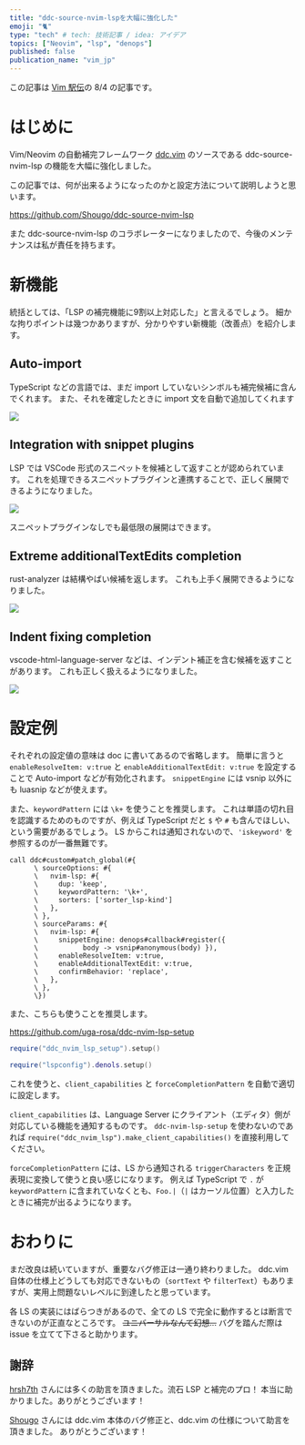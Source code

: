 ```yaml
---
title: "ddc-source-nvim-lspを大幅に強化した"
emoji: "🐈"
type: "tech" # tech: 技術記事 / idea: アイデア
topics: ["Neovim", "lsp", "denops"]
published: false
publication_name: "vim_jp"
---
```


この記事は [Vim 駅伝](https://vim-jp.org/ekiden)の 8/4 の記事です。

# はじめに

Vim/Neovim の自動補完フレームワーク [ddc.vim](https://github.com/Shougo/ddc.vim) のソースである ddc-source-nvim-lsp の機能を大幅に強化しました。

この記事では、何が出来るようになったのかと設定方法について説明しようと思います。

https://github.com/Shougo/ddc-source-nvim-lsp

また ddc-source-nvim-lsp のコラボレーターになりましたので、今後のメンテナンスは私が責任を持ちます。

# 新機能

統括としては、「LSP の補完機能に9割以上対応した」と言えるでしょう。
細かな拘りポイントは幾つかありますが、分かりやすい新機能（改善点）を紹介します。

## Auto-import

TypeScript などの言語では、まだ import していないシンボルも補完候補に含んでくれます。
また、それを確定したときに import 文を自動で追加してくれます

![](https://storage.googleapis.com/zenn-user-upload/36190fbf5b93-20230803.gif)

## Integration with snippet plugins

LSP では VSCode 形式のスニペットを候補として返すことが認められています。
これを処理できるスニペットプラグインと連携することで、正しく展開できるようになりました。

![](https://storage.googleapis.com/zenn-user-upload/f850d0522fef-20230803.gif)

スニペットプラグインなしでも最低限の展開はできます。

## Extreme additionalTextEdits completion

rust-analyzer は結構やばい候補を返します。
これも上手く展開できるようになりました。

![](https://storage.googleapis.com/zenn-user-upload/99be07fc1a6f-20230803.gif)

## Indent fixing completion

vscode-html-language-server などは、インデント補正を含む候補を返すことがあります。
これも正しく扱えるようになりました。

![](https://storage.googleapis.com/zenn-user-upload/e6153c2e5ec5-20230803.gif)

# 設定例

それぞれの設定値の意味は doc に書いてあるので省略します。
簡単に言うと `enableResolveItem: v:true` と `enableAdditionalTextEdit: v:true` を設定することで Auto-import などが有効化されます。
`snippetEngine` には vsnip 以外にも luasnip などが使えます。

また、`keywordPattern` には `\k+` を使うことを推奨します。
これは単語の切れ目を認識するためのものですが、例えば TypeScript だと `$` や `#` も含んでほしい、という需要があるでしょう。
LS からこれは通知されないので、`'iskeyword'` を参照するのが一番無難です。

```vim
call ddc#custom#patch_global(#{
      \ sourceOptions: #{
      \   nvim-lsp: #{
      \     dup: 'keep',
      \     keywordPattern: '\k+',
      \     sorters: ['sorter_lsp-kind']
      \   },
      \ },
      \ sourceParams: #{
      \   nvim-lsp: #{
      \     snippetEngine: denops#callback#register({
      \           body -> vsnip#anonymous(body) }),
      \     enableResolveItem: v:true,
      \     enableAdditionalTextEdit: v:true,
      \     confirmBehavior: 'replace',
      \   },
      \ },
      \})
```

また、こちらも使うことを推奨します。

https://github.com/uga-rosa/ddc-nvim-lsp-setup

```lua
require("ddc_nvim_lsp_setup").setup()

require("lspconfig").denols.setup()
```

これを使うと、`client_capabilities` と `forceCompletionPattern` を自動で適切に設定します。

`client_capabilities` は、Language Server にクライアント（エディタ）側が対応している機能を通知するものです。
`ddc-nvim-lsp-setup` を使わないのであれば `require("ddc_nvim_lsp").make_client_capabilities()` を直接利用してください。

`forceCompletionPattern` には、LS から通知される `triggerCharacters` を正規表現に変換して使うと良い感じになります。
例えば TypeScript で `.` が `keywordPattern` に含まれていなくとも、`Foo.|`（`|` はカーソル位置）と入力したときに補完が出るようになります。

# おわりに

まだ改良は続いていますが、重要なバグ修正は一通り終わりました。
ddc.vim 自体の仕様上どうしても対応できないもの（`sortText` や `filterText`）もありますが、実用上問題ないレベルに到達したと思っています。

各 LS の実装にはばらつきがあるので、全ての LS で完全に動作するとは断言できないのが正直なところです。
~~ユニバーサルなんて幻想...~~
バグを踏んだ際は issue を立てて下さると助かります。

## 謝辞

[hrsh7th](https://github.com/hrsh7th) さんには多くの助言を頂きました。流石 LSP と補完のプロ！
本当に助かりました。ありがとうございます！

[Shougo](https://github.com/Shougo) さんには ddc.vim 本体のバグ修正と、ddc.vim の仕様について助言を頂きました。
ありがとうございます！
